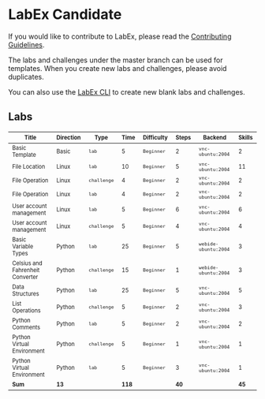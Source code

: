 # LabEx Candidate

If you would like to contribute to LabEx, please read the [Contributing Guidelines](https://labex.gitbook.io/contributing-guidelines/).

The labs and challenges under the master branch can be used for templates. When you create new labs and challenges, please avoid duplicates.

You can also use the [LabEx CLI](https://github.com/labex-labs/labex-cli) to create new blank labs and challenges.

## Labs

<!-- MARKDOWN-AUTO-DOCS:START (JSON_TO_HTML_TABLE:src=./labs.json) -->
<table class="JSON-TO-HTML-TABLE"><thead><tr><th class="-sub-sup-title-sup-sub--th"><sub><sup>Title</sup></sub></th><th class="-sub-sup-direction-sup-sub--th"><sub><sup>Direction</sup></sub></th><th class="-sub-sup-type-sup-sub--th"><sub><sup>Type</sup></sub></th><th class="-sub-sup-time-sup-sub--th"><sub><sup>Time</sup></sub></th><th class="-sub-sup-difficulty-sup-sub--th"><sub><sup>Difficulty</sup></sub></th><th class="-sub-sup-steps-sup-sub--th"><sub><sup>Steps</sup></sub></th><th class="-sub-sup-backend-sup-sub--th"><sub><sup>Backend</sup></sub></th><th class="-sub-sup-skills-sup-sub--th"><sub><sup>Skills</sup></sub></th></tr></thead><tbody ><tr ><td class="-sub-sup-title-sup-sub--td td_text"><sub><sup>Basic Template</sup></sub></td><td class="-sub-sup-direction-sup-sub--td td_text"><sub><sup>Basic</sup></sub></td><td class="-sub-sup-type-sup-sub--td td_text"><sub><sup><code>lab</code></sup></sub></td><td class="-sub-sup-time-sup-sub--td td_text"><sub><sup>5</sup></sub></td><td class="-sub-sup-difficulty-sup-sub--td td_text"><sub><sup><code>Beginner</code></sup></sub></td><td class="-sub-sup-steps-sup-sub--td td_text"><sub><sup>2</sup></sub></td><td class="-sub-sup-backend-sup-sub--td td_text"><sub><sup><code>vnc-ubuntu:2004</code></sup></sub></td><td class="-sub-sup-skills-sup-sub--td td_text"><sub><sup>2</sup></sub></td></tr>
<tr ><td class="-sub-sup-title-sup-sub--td td_text"><sub><sup>File Location</sup></sub></td><td class="-sub-sup-direction-sup-sub--td td_text"><sub><sup>Linux</sup></sub></td><td class="-sub-sup-type-sup-sub--td td_text"><sub><sup><code>lab</code></sup></sub></td><td class="-sub-sup-time-sup-sub--td td_text"><sub><sup>10</sup></sub></td><td class="-sub-sup-difficulty-sup-sub--td td_text"><sub><sup><code>Beginner</code></sup></sub></td><td class="-sub-sup-steps-sup-sub--td td_text"><sub><sup>5</sup></sub></td><td class="-sub-sup-backend-sup-sub--td td_text"><sub><sup><code>vnc-ubuntu:2004</code></sup></sub></td><td class="-sub-sup-skills-sup-sub--td td_text"><sub><sup>11</sup></sub></td></tr>
<tr ><td class="-sub-sup-title-sup-sub--td td_text"><sub><sup>File Operation</sup></sub></td><td class="-sub-sup-direction-sup-sub--td td_text"><sub><sup>Linux</sup></sub></td><td class="-sub-sup-type-sup-sub--td td_text"><sub><sup><code>challenge</code></sup></sub></td><td class="-sub-sup-time-sup-sub--td td_text"><sub><sup>4</sup></sub></td><td class="-sub-sup-difficulty-sup-sub--td td_text"><sub><sup><code>Beginner</code></sup></sub></td><td class="-sub-sup-steps-sup-sub--td td_text"><sub><sup>2</sup></sub></td><td class="-sub-sup-backend-sup-sub--td td_text"><sub><sup><code>vnc-ubuntu:2004</code></sup></sub></td><td class="-sub-sup-skills-sup-sub--td td_text"><sub><sup>2</sup></sub></td></tr>
<tr ><td class="-sub-sup-title-sup-sub--td td_text"><sub><sup>File Operation</sup></sub></td><td class="-sub-sup-direction-sup-sub--td td_text"><sub><sup>Linux</sup></sub></td><td class="-sub-sup-type-sup-sub--td td_text"><sub><sup><code>lab</code></sup></sub></td><td class="-sub-sup-time-sup-sub--td td_text"><sub><sup>4</sup></sub></td><td class="-sub-sup-difficulty-sup-sub--td td_text"><sub><sup><code>Beginner</code></sup></sub></td><td class="-sub-sup-steps-sup-sub--td td_text"><sub><sup>2</sup></sub></td><td class="-sub-sup-backend-sup-sub--td td_text"><sub><sup><code>vnc-ubuntu:2004</code></sup></sub></td><td class="-sub-sup-skills-sup-sub--td td_text"><sub><sup>2</sup></sub></td></tr>
<tr ><td class="-sub-sup-title-sup-sub--td td_text"><sub><sup>User account management</sup></sub></td><td class="-sub-sup-direction-sup-sub--td td_text"><sub><sup>Linux</sup></sub></td><td class="-sub-sup-type-sup-sub--td td_text"><sub><sup><code>lab</code></sup></sub></td><td class="-sub-sup-time-sup-sub--td td_text"><sub><sup>5</sup></sub></td><td class="-sub-sup-difficulty-sup-sub--td td_text"><sub><sup><code>Beginner</code></sup></sub></td><td class="-sub-sup-steps-sup-sub--td td_text"><sub><sup>6</sup></sub></td><td class="-sub-sup-backend-sup-sub--td td_text"><sub><sup><code>vnc-ubuntu:2004</code></sup></sub></td><td class="-sub-sup-skills-sup-sub--td td_text"><sub><sup>6</sup></sub></td></tr>
<tr ><td class="-sub-sup-title-sup-sub--td td_text"><sub><sup>User account management</sup></sub></td><td class="-sub-sup-direction-sup-sub--td td_text"><sub><sup>Linux</sup></sub></td><td class="-sub-sup-type-sup-sub--td td_text"><sub><sup><code>challenge</code></sup></sub></td><td class="-sub-sup-time-sup-sub--td td_text"><sub><sup>5</sup></sub></td><td class="-sub-sup-difficulty-sup-sub--td td_text"><sub><sup><code>Beginner</code></sup></sub></td><td class="-sub-sup-steps-sup-sub--td td_text"><sub><sup>4</sup></sub></td><td class="-sub-sup-backend-sup-sub--td td_text"><sub><sup><code>vnc-ubuntu:2004</code></sup></sub></td><td class="-sub-sup-skills-sup-sub--td td_text"><sub><sup>4</sup></sub></td></tr>
<tr ><td class="-sub-sup-title-sup-sub--td td_text"><sub><sup>Basic Variable Types</sup></sub></td><td class="-sub-sup-direction-sup-sub--td td_text"><sub><sup>Python</sup></sub></td><td class="-sub-sup-type-sup-sub--td td_text"><sub><sup><code>lab</code></sup></sub></td><td class="-sub-sup-time-sup-sub--td td_text"><sub><sup>25</sup></sub></td><td class="-sub-sup-difficulty-sup-sub--td td_text"><sub><sup><code>Beginner</code></sup></sub></td><td class="-sub-sup-steps-sup-sub--td td_text"><sub><sup>5</sup></sub></td><td class="-sub-sup-backend-sup-sub--td td_text"><sub><sup><code>webide-ubuntu:2004</code></sup></sub></td><td class="-sub-sup-skills-sup-sub--td td_text"><sub><sup>3</sup></sub></td></tr>
<tr ><td class="-sub-sup-title-sup-sub--td td_text"><sub><sup>Celsius and Fahrenheit Converter</sup></sub></td><td class="-sub-sup-direction-sup-sub--td td_text"><sub><sup>Python</sup></sub></td><td class="-sub-sup-type-sup-sub--td td_text"><sub><sup><code>challenge</code></sup></sub></td><td class="-sub-sup-time-sup-sub--td td_text"><sub><sup>15</sup></sub></td><td class="-sub-sup-difficulty-sup-sub--td td_text"><sub><sup><code>Beginner</code></sup></sub></td><td class="-sub-sup-steps-sup-sub--td td_text"><sub><sup>1</sup></sub></td><td class="-sub-sup-backend-sup-sub--td td_text"><sub><sup><code>webide-ubuntu:2004</code></sup></sub></td><td class="-sub-sup-skills-sup-sub--td td_text"><sub><sup>3</sup></sub></td></tr>
<tr ><td class="-sub-sup-title-sup-sub--td td_text"><sub><sup>Data Structures</sup></sub></td><td class="-sub-sup-direction-sup-sub--td td_text"><sub><sup>Python</sup></sub></td><td class="-sub-sup-type-sup-sub--td td_text"><sub><sup><code>lab</code></sup></sub></td><td class="-sub-sup-time-sup-sub--td td_text"><sub><sup>25</sup></sub></td><td class="-sub-sup-difficulty-sup-sub--td td_text"><sub><sup><code>Beginner</code></sup></sub></td><td class="-sub-sup-steps-sup-sub--td td_text"><sub><sup>5</sup></sub></td><td class="-sub-sup-backend-sup-sub--td td_text"><sub><sup><code>vnc-ubuntu:2004</code></sup></sub></td><td class="-sub-sup-skills-sup-sub--td td_text"><sub><sup>5</sup></sub></td></tr>
<tr ><td class="-sub-sup-title-sup-sub--td td_text"><sub><sup>List Operations</sup></sub></td><td class="-sub-sup-direction-sup-sub--td td_text"><sub><sup>Python</sup></sub></td><td class="-sub-sup-type-sup-sub--td td_text"><sub><sup><code>challenge</code></sup></sub></td><td class="-sub-sup-time-sup-sub--td td_text"><sub><sup>5</sup></sub></td><td class="-sub-sup-difficulty-sup-sub--td td_text"><sub><sup><code>Beginner</code></sup></sub></td><td class="-sub-sup-steps-sup-sub--td td_text"><sub><sup>2</sup></sub></td><td class="-sub-sup-backend-sup-sub--td td_text"><sub><sup><code>vnc-ubuntu:2004</code></sup></sub></td><td class="-sub-sup-skills-sup-sub--td td_text"><sub><sup>3</sup></sub></td></tr>
<tr ><td class="-sub-sup-title-sup-sub--td td_text"><sub><sup>Python Comments</sup></sub></td><td class="-sub-sup-direction-sup-sub--td td_text"><sub><sup>Python</sup></sub></td><td class="-sub-sup-type-sup-sub--td td_text"><sub><sup><code>lab</code></sup></sub></td><td class="-sub-sup-time-sup-sub--td td_text"><sub><sup>5</sup></sub></td><td class="-sub-sup-difficulty-sup-sub--td td_text"><sub><sup><code>Beginner</code></sup></sub></td><td class="-sub-sup-steps-sup-sub--td td_text"><sub><sup>2</sup></sub></td><td class="-sub-sup-backend-sup-sub--td td_text"><sub><sup><code>vnc-ubuntu:2004</code></sup></sub></td><td class="-sub-sup-skills-sup-sub--td td_text"><sub><sup>2</sup></sub></td></tr>
<tr ><td class="-sub-sup-title-sup-sub--td td_text"><sub><sup>Python Virtual Environment</sup></sub></td><td class="-sub-sup-direction-sup-sub--td td_text"><sub><sup>Python</sup></sub></td><td class="-sub-sup-type-sup-sub--td td_text"><sub><sup><code>challenge</code></sup></sub></td><td class="-sub-sup-time-sup-sub--td td_text"><sub><sup>5</sup></sub></td><td class="-sub-sup-difficulty-sup-sub--td td_text"><sub><sup><code>Beginner</code></sup></sub></td><td class="-sub-sup-steps-sup-sub--td td_text"><sub><sup>1</sup></sub></td><td class="-sub-sup-backend-sup-sub--td td_text"><sub><sup><code>vnc-ubuntu:2004</code></sup></sub></td><td class="-sub-sup-skills-sup-sub--td td_text"><sub><sup>1</sup></sub></td></tr>
<tr ><td class="-sub-sup-title-sup-sub--td td_text"><sub><sup>Python Virtual Environment</sup></sub></td><td class="-sub-sup-direction-sup-sub--td td_text"><sub><sup>Python</sup></sub></td><td class="-sub-sup-type-sup-sub--td td_text"><sub><sup><code>lab</code></sup></sub></td><td class="-sub-sup-time-sup-sub--td td_text"><sub><sup>5</sup></sub></td><td class="-sub-sup-difficulty-sup-sub--td td_text"><sub><sup><code>Beginner</code></sup></sub></td><td class="-sub-sup-steps-sup-sub--td td_text"><sub><sup>3</sup></sub></td><td class="-sub-sup-backend-sup-sub--td td_text"><sub><sup><code>vnc-ubuntu:2004</code></sup></sub></td><td class="-sub-sup-skills-sup-sub--td td_text"><sub><sup>1</sup></sub></td></tr>
<tr ><td class="-sub-sup-title-sup-sub--td td_text"><sub><sup><b>Sum</b></sup></sub></td><td class="-sub-sup-direction-sup-sub--td td_text"><sub><sup><b>13</b></sup></sub></td><td class="-sub-sup-type-sup-sub--td td_num"></td><td class="-sub-sup-time-sup-sub--td td_text"><sub><sup><b>118</b></sup></sub></td><td class="-sub-sup-difficulty-sup-sub--td td_num"></td><td class="-sub-sup-steps-sup-sub--td td_text"><sub><sup><b>40</b></sup></sub></td><td class="-sub-sup-backend-sup-sub--td td_num"></td><td class="-sub-sup-skills-sup-sub--td td_text"><sub><sup><b>45</b></sup></sub></td></tr></tbody></table>
<!-- MARKDOWN-AUTO-DOCS:END -->

